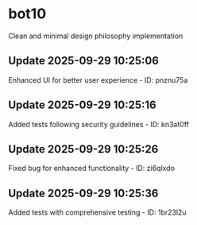 # bot10
Clean and minimal design philosophy implementation

## Update 2025-09-29 10:25:06
Enhanced UI for better user experience - ID: pnznu75a


## Update 2025-09-29 10:25:16
Added tests following security guidelines - ID: kn3at0ff


## Update 2025-09-29 10:25:26
Fixed bug for enhanced functionality - ID: zi6qlxdo


## Update 2025-09-29 10:25:36
Added tests with comprehensive testing - ID: 1br23l2u

